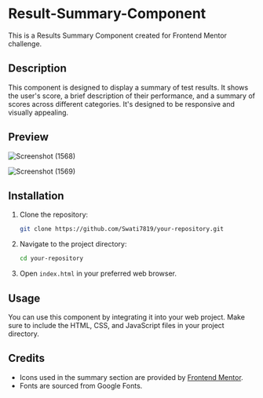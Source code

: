 # Result-Summary-Component
This is a Results Summary Component created for Frontend Mentor challenge.

## Description

This component is designed to display a summary of test results. It shows the user's score, a brief description of their performance, and a summary of scores across different categories. It's designed to be responsive and visually appealing.

## Preview

![Screenshot (1568)](https://github.com/Swati7819/Result-Summary-Component/assets/132447787/de032085-f190-4ec1-ba72-cd305d079475)

![Screenshot (1569)](https://github.com/Swati7819/Result-Summary-Component/assets/132447787/1e80c846-eb2b-46b5-a7fe-1bdd41516087)



## Installation

1. Clone the repository:

   ```bash
   git clone https://github.com/Swati7819/your-repository.git
   ```

2. Navigate to the project directory:

   ```bash
   cd your-repository
   ```

3. Open `index.html` in your preferred web browser.

## Usage

You can use this component by integrating it into your web project. Make sure to include the HTML, CSS, and JavaScript files in your project directory.

## Credits

- Icons used in the summary section are provided by [Frontend Mentor](https://www.frontendmentor.io/).
- Fonts are sourced from Google Fonts.
